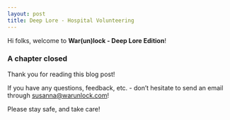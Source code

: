 ```yaml
---
layout: post
title: Deep Lore - Hospital Volunteering
---
```


Hi folks, welcome to **War(un)lock - Deep Lore Edition**!


### A chapter closed

Thank you for reading this blog post!

If you have any questions, feedback, etc. - don’t hesitate to send an email through [susanna@warunlock.com](mailto:susanna@warunlock.com)!

Please stay safe, and take care!

